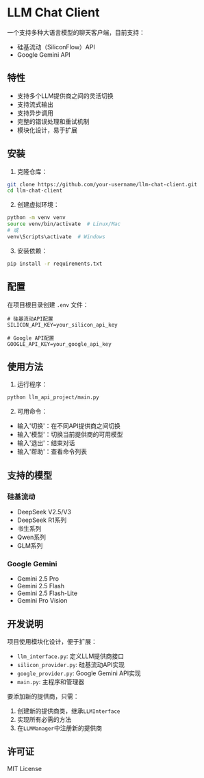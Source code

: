 # LLM Chat Client

一个支持多种大语言模型的聊天客户端，目前支持：

- 硅基流动（SiliconFlow）API
- Google Gemini API

## 特性

- 支持多个LLM提供商之间的灵活切换
- 支持流式输出
- 支持异步调用
- 完整的错误处理和重试机制
- 模块化设计，易于扩展

## 安装

1. 克隆仓库：
```bash
git clone https://github.com/your-username/llm-chat-client.git
cd llm-chat-client
```

2. 创建虚拟环境：
```bash
python -m venv venv
source venv/bin/activate  # Linux/Mac
# 或
venv\Scripts\activate  # Windows
```

3. 安装依赖：
```bash
pip install -r requirements.txt
```

## 配置

在项目根目录创建 `.env` 文件：

```env
# 硅基流动API配置
SILICON_API_KEY=your_silicon_api_key

# Google API配置
GOOGLE_API_KEY=your_google_api_key
```

## 使用方法

1. 运行程序：
```bash
python llm_api_project/main.py
```

2. 可用命令：
- 输入'切换'：在不同API提供商之间切换
- 输入'模型'：切换当前提供商的可用模型
- 输入'退出'：结束对话
- 输入'帮助'：查看命令列表

## 支持的模型

### 硅基流动
- DeepSeek V2.5/V3
- DeepSeek R1系列
- 书生系列
- Qwen系列
- GLM系列

### Google Gemini
- Gemini 2.5 Pro
- Gemini 2.5 Flash
- Gemini 2.5 Flash-Lite
- Gemini Pro Vision

## 开发说明

项目使用模块化设计，便于扩展：

- `llm_interface.py`: 定义LLM提供商接口
- `silicon_provider.py`: 硅基流动API实现
- `google_provider.py`: Google Gemini API实现
- `main.py`: 主程序和管理器

要添加新的提供商，只需：
1. 创建新的提供商类，继承`LLMInterface`
2. 实现所有必需的方法
3. 在`LLMManager`中注册新的提供商

## 许可证

MIT License 